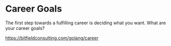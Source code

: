 # Career Goals

The first step towards a fulfilling career is deciding what you want.
What are your career goals?

https://bitfieldconsulting.com/golang/career
